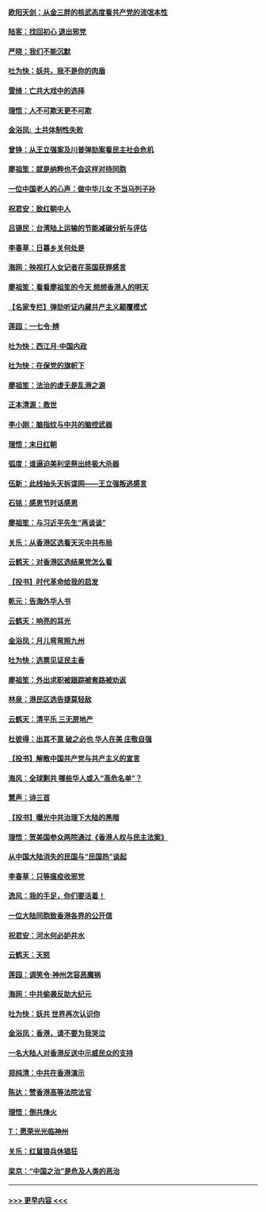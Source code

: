 #### [欧阳天剑：从金三胖的核武态度看共产党的流氓本性](../pages/nsc993/n11702238.md?t=12060201) 
#### [陆客：找回初心 退出邪党](../pages/nsc993/n11702213.md?t=12060201) 
#### [严晓：我们不能沉默](../pages/nsc993/n11702110.md?t=12060201) 
#### [吐为快：妖共，我不是你的肉盾](../pages/nsc993/n11701366.md?t=12060201) 
#### [雪绮：亡共大戏中的选择](../pages/nsc993/n11699922.md?t=12060201) 
#### [理悟：人不可欺天更不可欺](../pages/nsc993/n11699657.md?t=12060201) 
#### [金浴凤:  土共体制性失败](../pages/nsc993/n11699361.md?t=12060201) 
#### [曾铮：从王立强案及川普弹劾案看民主社会危机](../pages/nsc993/n11699318.md?t=12060201) 
#### [廖祖笙：就是纳粹也不会这样对待同胞](../pages/nsc993/n11697658.md?t=12060201) 
#### [一位中国老人的心声：做中华儿女 不当马列子孙](../pages/nsc993/n11697525.md?t=12060201) 
#### [祝君安：致红朝中人](../pages/nsc993/n11697518.md?t=12060201) 
#### [吕锡民：台湾陆上运输的节能减碳分析与评估](../pages/nsc993/n11694983.md?t=12060201) 
#### [李春草：日暮乡关何处是](../pages/nsc993/n11694805.md?t=12060201) 
#### [海网：殃视打人女记者在英国获罪感言](../pages/nsc993/n11693832.md?t=12060201) 
#### [廖祖笙：看看廖祖笙的今天 想想香港人的明天](../pages/nsc993/n11693707.md?t=12060201) 
#### [【名家专栏】弹劾听证内藏共产主义颠覆模式](../pages/nsc993/n11693563.md?t=12060201) 
#### [莲园：一七令‧辨](../pages/nsc993/n11692558.md?t=12060201) 
#### [吐为快：西江月·中国内政](../pages/nsc993/n11692071.md?t=12060201) 
#### [吐为快：在保党的旗帜下](../pages/nsc993/n11691188.md?t=12060201) 
#### [廖祖笙：法治的虚无是乱港之源](../pages/nsc993/n11690605.md?t=12060201) 
#### [正本清源：救世](../pages/nsc993/n11689134.md?t=12060201) 
#### [李小刚：脑指纹与中共的脑控武器](../pages/nsc993/n11688900.md?t=12060201) 
#### [理悟：末日红朝](../pages/nsc993/n11688829.md?t=12060201) 
#### [弧度：谁逼迫美利坚祭出终极大杀器](../pages/nsc993/n11688735.md?t=12060201) 
#### [伍新：此线抽头天拆谍网——王立强叛逃感言](../pages/nsc993/n11687981.md?t=12060201) 
#### [石铭：感恩节时话感恩](../pages/nsc993/n11687568.md?t=12060201) 
#### [廖祖笙：与习近平先生“再谈谈”](../pages/nsc993/n11687005.md?t=12060201) 
#### [关乐：从香港区选看天灭中共布局](../pages/nsc993/n11686647.md?t=12060201) 
#### [云鹤天：对香港区选结果党怎么看](../pages/nsc993/n11686216.md?t=12060201) 
#### [【投书】时代革命给我的启发](../pages/nsc993/n11684287.md?t=12060201) 
#### [乾元：告海外华人书](../pages/nsc993/n11684044.md?t=12060201) 
#### [云鹤天：响亮的耳光](../pages/nsc993/n11684254.md?t=12060201) 
#### [金浴凤：月儿弯弯照九州](../pages/nsc993/n11684231.md?t=12060201) 
#### [吐为快：选票见证民主香](../pages/nsc993/n11684206.md?t=12060201) 
#### [廖祖笙：外出求职被跟踪被套路被劝返](../pages/nsc993/n11683874.md?t=12060201) 
#### [林泉：港民区选告捷莫轻敌](../pages/nsc993/n11683930.md?t=12060201) 
#### [云鹤天：清平乐 三无房地产](../pages/nsc993/n11681521.md?t=12060201) 
#### [杜彼得：出其不意 破之必也 华人在美 庄敬自强](../pages/nsc993/n11679554.md?t=12060201) 
#### [【投书】解散中国共产党与共产主义的宣言](../pages/nsc993/n11679177.md?t=12060201) 
#### [海风：全球剿共 哪些华人或入“高危名单”？](../pages/nsc993/n11678617.md?t=12060201) 
#### [慧声：诗三首](../pages/nsc993/n11678848.md?t=12060201) 
#### [【投书】曝光中共治理下大陆的黑暗](../pages/nsc993/n11678674.md?t=12060201) 
#### [理悟：贺美国参众两院通过《香港人权与民主法案》](../pages/nsc993/n11678104.md?t=12060201) 
#### [从中国大陆消失的民国与“民国热”谈起](../pages/nsc993/n11678075.md?t=12060201) 
#### [李春草：只等瘟疫收邪党](../pages/nsc993/n11677308.md?t=12060201) 
#### [逸风：我的手足，你们要活着！](../pages/nsc993/n11676352.md?t=12060201) 
#### [一位大陆同胞致香港各界的公开信](../pages/nsc993/n11675761.md?t=12060201) 
#### [祝君安：河水何必妒井水](../pages/nsc993/n11675746.md?t=12060201) 
#### [云鹤天：天怒](../pages/nsc993/n11675718.md?t=12060201) 
#### [莲园：调笑令‧神州怎容恶魔祸](../pages/nsc993/n11675648.md?t=12060201) 
#### [海网：中共偷袭反助大纪元](../pages/nsc993/n11673515.md?t=12060201) 
#### [吐为快：妖共 世界再次认识你](../pages/nsc993/n11673506.md?t=12060201) 
#### [金浴凤：香港，请不要为我哭泣](../pages/nsc993/n11673248.md?t=12060201) 
#### [一名大陆人对香港反送中示威民众的支持](../pages/nsc993/n11672615.md?t=12060201) 
#### [郑纯清：中共在香港演示](../pages/nsc993/n11670539.md?t=12060201) 
#### [陈达：赞香港高等法院法官](../pages/nsc993/n11669542.md?t=12060201) 
#### [理悟：倒共烽火](../pages/nsc993/n11668844.md?t=12060201) 
#### [T：愿荣光光临神州](../pages/nsc993/n11668421.md?t=12060201) 
#### [关乐：红鼠狼兵休猖狂](../pages/nsc993/n11668378.md?t=12060201) 
#### [梁京：“中国之治”是危及人类的恶治](../pages/nsc993/n11668328.md?t=12060201) 

----
#### [ >>> 更早内容 <<< ](../indexes/nsc993-earlier.md)
